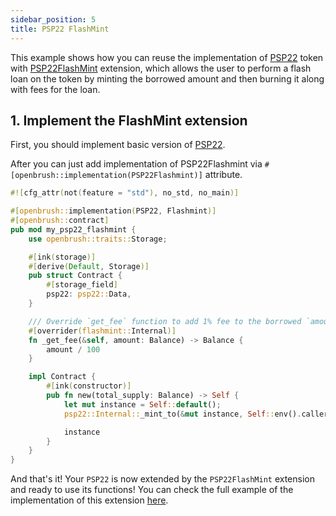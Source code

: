 ```yaml
---
sidebar_position: 5
title: PSP22 FlashMint
---
```


This example shows how you can reuse the implementation of [PSP22](https://github.com/Brushfam/openbrush-contracts/tree/main/contracts/src/token/psp22) token with [PSP22FlashMint](https://github.com/Brushfam/openbrush-contracts/tree/main/contracts/src/token/psp22/extensions/flashmint.rs) extension, which allows the user to perform a flash loan on the token by minting the borrowed amount and then burning it along with fees for the loan.

## 1. Implement the FlashMint extension

First, you should implement basic version of [PSP22](/smart-contracts/PSP22).

After you can just add implementation of PSP22Flashmint via `#[openbrush::implementation(PSP22Flashmint)]` attribute.

```rust
#![cfg_attr(not(feature = "std"), no_std, no_main)]

#[openbrush::implementation(PSP22, Flashmint)]
#[openbrush::contract]
pub mod my_psp22_flashmint {
    use openbrush::traits::Storage;

    #[ink(storage)]
    #[derive(Default, Storage)]
    pub struct Contract {
        #[storage_field]
        psp22: psp22::Data,
    }

    /// Override `get_fee` function to add 1% fee to the borrowed `amount`
    #[overrider(flashmint::Internal)]
    fn _get_fee(&self, amount: Balance) -> Balance {
        amount / 100
    }

    impl Contract {
        #[ink(constructor)]
        pub fn new(total_supply: Balance) -> Self {
            let mut instance = Self::default();
            psp22::Internal::_mint_to(&mut instance, Self::env().caller(), total_supply).expect("Should mint");

            instance
        }
    }
}
```

And that's it! Your `PSP22` is now extended by the `PSP22FlashMint` extension and ready to use its functions!
You can check the full example of the implementation of this extension [here](https://github.com/Brushfam/openbrush-contracts/tree/main/examples/psp22_extensions/flashmint).
